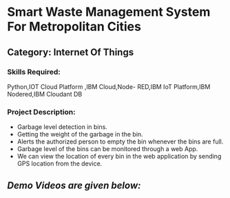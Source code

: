 <h1>Smart Waste Management System For Metropolitan Cities</h1>
<h2>Category: Internet Of Things</h2>
<h3>Skills Required:</h3>
Python,IOT Cloud Platform ,IBM Cloud,Node- RED,IBM IoT Platform,IBM Nodered,IBM Cloudant DB
<h3>Project Description:</h3>
<ul>
  <li>Garbage level detection in bins.</li>
  <li>Getting the weight of the garbage in the bin. </li>
  <li>Alerts the authorized person to empty the bin whenever the bins are full.</li>
  <li>Garbage level of the bins can be monitored through a web App.</li>
  <li>We can view the location of every bin in the web application by sending GPS location from the device.</li>
</ul>
<h2><em><strong>Demo Videos are given below:</strong></em></h2>


